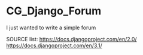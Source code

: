 # CG_Django_Forum
 I just wanted to write a simple forum

SOURCE list:
https://docs.djangoproject.com/en/2.0/
https://docs.djangoproject.com/en/3.1/
